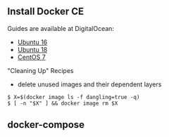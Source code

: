 ## Install Docker CE

Guides are available at DigitalOcean:

  - [Ubuntu 16](https://www.digitalocean.com/community/tutorials/how-to-install-and-use-docker-on-ubuntu-16-04)
  - [Ubuntu 18](https://www.digitalocean.com/community/tutorials/how-to-install-and-use-docker-on-ubuntu-18-04)
  - [CentOS 7](https://www.digitalocean.com/community/tutorials/how-to-install-and-use-docker-on-centos-7)

"Cleaning Up" Recipes

  - delete unused images and their dependent layers

  ```
  $ X=$(docker image ls -f dangling=true -q)
  $ [ -n "$X" ] && docker image rm $X
  ```


## docker-compose
